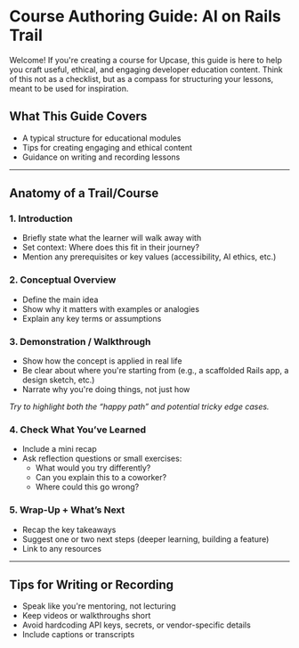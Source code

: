 # Course Authoring Guide: AI on Rails Trail

Welcome! If you're creating a course for Upcase, this guide is here to help you craft useful, ethical, and engaging developer education content. Think of this not as a checklist, but as a compass for structuring your lessons, meant to be used for inspiration. 


## What This Guide Covers

- A typical structure for educational modules
- Tips for creating engaging and ethical content
- Guidance on writing and recording lessons

---

## Anatomy of a Trail/Course

### 1. Introduction

- Briefly state what the learner will walk away with
- Set context: Where does this fit in their journey?
- Mention any prerequisites or key values (accessibility, AI ethics, etc.)

### 2. Conceptual Overview

- Define the main idea
- Show why it matters with examples or analogies
- Explain any key terms or assumptions

### 3. Demonstration / Walkthrough

- Show how the concept is applied in real life
- Be clear about where you're starting from (e.g., a scaffolded Rails app, a design sketch, etc.)
- Narrate why you're doing things, not just how

*Try to highlight both the “happy path” and potential tricky edge cases.*

### 4. Check What You’ve Learned

- Include a mini recap
- Ask reflection questions or small exercises:
  - What would you try differently?
  - Can you explain this to a coworker?
  - Where could this go wrong?

### 5. Wrap-Up + What’s Next

- Recap the key takeaways
- Suggest one or two next steps (deeper learning, building a feature)
- Link to any resources

---

## Tips for Writing or Recording

- Speak like you're mentoring, not lecturing
- Keep videos or walkthroughs short
- Avoid hardcoding API keys, secrets, or vendor-specific details
- Include captions or transcripts
